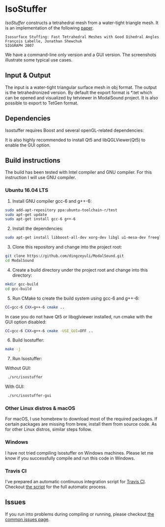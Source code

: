 # IsoStuffer

_IsoStuffer_ constructs a tetrahedral mesh from a water-tight triangle mesh. It is an implementation of the following [paper](http://www.cs.berkeley.edu/~jrs/papers/stuffing.pdf). 

```
Isosurface Stuffing: Fast Tetrahedral Meshes with Good Dihedral Angles
François Labelle, Jonathan Shewchuk
SIGGRAPH 2007
```

We have a command-line only version and a GUI version. The screenshots illustrate some typical use cases.

## Input & Output

The input is a water-tight triangular surface mesh in obj format. The output is the tetrahedronized version. By default the export format is *.tet which can be opened and visualized by tetviewer in ModalSound project. It is also possible to export to TetGen format.

##  Dependencies

Isostuffer requires Boost and several openGL-related dependencies:

It is also highly recommended to install Qt5 and libQGLViewer(Qt5) to enable the GUI option. 

## Build instructions

The build has been tested with Intel compiler and GNU compiler. For this instruction I will use GNU compiler.

### Ubuntu 16.04 LTS

1. Install GNU compiler gcc-6 and g++-6:
```bash
sudo add-apt-repository ppa:ubuntu-toolchain-r/test
sudo apt-get update
sudo apt-get install gcc-6 g++-6
```

2. Install the dependencies:
```bash
sudo apt-get install libboost-all-dev xorg-dev libgl u1-mesa-dev freeglut3-dev qtmultimedia5-dev  qt5-default mesa-utils libqglviewer-dev  libxmu-dev libxi-dev libconfig++-dev libprotobuf-dev libgsl-dev protobuf-compiler
```

3. Clone this repository and change into the project root: 
```bash
git clone https://github.com/dingzeyuli/ModalSound.git
cd ModalSound
```

4. Create a build directory under the project root and change into this directory:
```bash
mkdir gcc-build
cd gcc-build
```

5. Run CMake to create the build system using gcc-6 and g++-6:
```bash
CC=gcc-6 CXX=g++-6 cmake ..
```

In case you do not have Qt5 or libqglviewer installed, run cmake with the GUI option disabled:
```bash
CC=gcc-6 CXX=g++-6 cmake -USE_GUI=OFF ..
```
6. Build Isostuffer:

```bash
make -j
```
7. Run Isostuffer:

Without GUI:
```bash
 ./src/isostuffer
```
With GUI:
```bash
 ./src/isostuffer-gui
```

###  Other Linux distros & macOS

For macOS, I use homebrew to download most of the required packages. If certain packages are missing from brew, install them from source code. As for other Linux distros, similar steps follow.



### Windows

I have not tried compiling Isostuffer on Windows machines. Please let me know if you successfully compile and run this code in Windows. 

### Travis CI

I've prepared an automatic continuous integration script for [Travis CI](https://travis-ci.org/dingzeyuli/ModalSound). Checkout [the script](https://github.com/dingzeyuli/ModalSound/blob/master/.travis.yml) for the full automatic process.

## Issues

If you run into problems during compiling or running, please checkout [the common issues page](../Issues.md). 